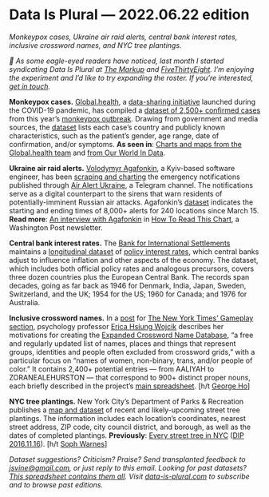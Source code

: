 Data Is Plural — 2022.06.22 edition
===================================

*Monkeypox cases, Ukraine air raid alerts, central bank interest rates, inclusive crossword names, and NYC tree plantings.*


*👋 As some eagle-eyed readers have noticed, last month I started syndicating Data Is Plural at [The Markup](https://themarkup.org/series/data-is-plural) and [FiveThirtyEight](https://fivethirtyeight.com/tag/data-is-plural/). I’m enjoying the experiment and I’d like to try expanding the roster. If you’re interested, [get in touch](https://www.jsvine.com/).*


__Monkeypox cases.__ [Global.health](https://global.health/), a [data-sharing initiative](https://global.health/about/) launched during the COVID-19 pandemic, has compiled a [dataset of 2,500+ confirmed cases](https://github.com/globaldothealth/monkeypox) from this year’s [monkeypox outbreak](https://www.who.int/emergencies/disease-outbreak-news/item/2022-DON385). Drawing from government and media sources, the [dataset](https://docs.google.com/spreadsheets/d/1CEBhao3rMe-qtCbAgJTn5ZKQMRFWeAeaiXFpBY3gbHE/edit#gid=0) lists each case’s country and publicly known characteristics, such as the patient’s gender, age range, date of confirmation, and/or symptoms. __As seen in__: [Charts and maps from the Global.health team](https://www.monkeypox.global.health/) and [from Our World In Data](https://ourworldindata.org/monkeypox).


__Ukraine air raid alerts.__ [Volodymyr Agafonkin](https://agafonkin.com/), a Kyiv-based software engineer, has been [scraping and charting](https://observablehq.com/@mourner/sirens) the emergency notifications published through [Air Alert Ukraine](https://t.me/air_alert_ua), a Telegram channel. The notifications serve as a digital counterpart to the sirens that warn residents of potentially-imminent Russian air attacks. Agafonkin’s [dataset](https://observablehq.com/@mourner/sirens#data) indicates the starting and ending times of 8,000+ alerts for 240 locations since March 15. __Read more__: [An interview with Agafonkin](https://s2.washingtonpost.com/camp-rw/?s=62addaedcfe8a21601b1353a) in [How To Read This Chart](https://www.washingtonpost.com/newsletters/how-to-read-this-chart/), a Washington Post newsletter.


__Central bank interest rates.__ The [Bank for International Settlements](https://www.bis.org/about/index.htm) maintains a [longitudinal dataset](https://www.bis.org/statistics/cbpol.htm) of [policy interest rates](https://www.focus-economics.com/economic-indicator/policy-interest-rate), which central banks adjust to influence inflation and other aspects of the economy. The dataset, which includes both official policy rates and analogous precursors, covers three dozen countries plus the European Central Bank. The records span decades, going as far back as 1946 for Denmark, India, Japan, Sweden, Switzerland, and the UK; 1954 for the US; 1960 for Canada; and 1976 for Australia.


__Inclusive crossword names.__ In a [post](https://www.nytimes.com/2022/03/15/crosswords/wojcik-diverse-crossword-puzzles.html) for [The New York Times’ Gameplay section](https://www.nytimes.com/2022/02/18/crosswords/introducing-gameplay.html), psychology professor [Erica Hsiung Wojcik](https://twitter.com/ewojcik) describes her motivations for creating the [Expanded Crossword Name Database](https://sites.google.com/view/expandedcrosswordnamedatabase/home), “a free and regularly updated list of names, places and things that represent groups, identities and people often excluded from crossword grids,” with a particular focus on “names of women, non-binary, trans, and/or people of color.” It contains 2,400+ potential entries — from AALIYAH to ZORANEALEHURSTON — that correspond to 900+ distinct proper nouns, each briefly described in the project’s [main spreadsheet](https://docs.google.com/spreadsheets/d/1fc6thrwFTPKwP0PlBTvzKjfiGlnM37JXLPaR8_In3fw/edit#gid=578940851). [h/t [George Ho](https://www.georgeho.org/)]


__NYC tree plantings.__ New York City’s Department of Parks & Recreation publishes a [map and dataset](https://www.nycgovparks.org/trees/street-tree-planting/locations) of recent and likely-upcoming street tree plantings. The information includes each location’s coordinates, nearest street address, ZIP code, city council district, and borough, as well as the dates of completed plantings. __Previously__: [Every street tree in NYC](https://tree-map.nycgovparks.org/) ([DIP 2016.11.16](https://www.data-is-plural.com/archive/2016-11-16-edition/)). [h/t [Soph Warnes](https://twitter.com/sophiewarnes)]


*Dataset suggestions? Criticism? Praise? Send transplanted feedback to jsvine@gmail.com, or just reply to this email. Looking for past datasets? [This spreadsheet contains them all](https://docs.google.com/spreadsheets/d/1wZhPLMCHKJvwOkP4juclhjFgqIY8fQFMemwKL2c64vk/edit#gid=0). Visit [data-is-plural.com](https://www.data-is-plural.com) to subscribe and to browse past editions.*
